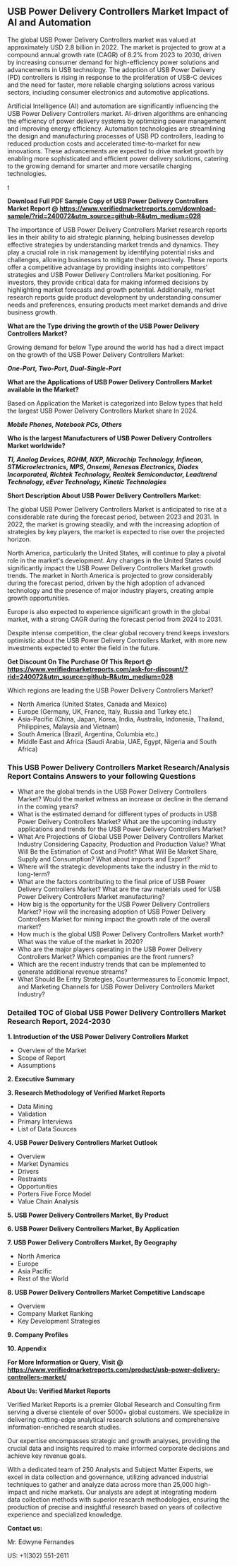 <h2>USB Power Delivery Controllers Market Impact of AI and Automation</h2><p>The global USB Power Delivery Controllers market was valued at approximately USD 2.8 billion in 2022. The market is projected to grow at a compound annual growth rate (CAGR) of 8.2% from 2023 to 2030, driven by increasing consumer demand for high-efficiency power solutions and advancements in USB technology. The adoption of USB Power Delivery (PD) controllers is rising in response to the proliferation of USB-C devices and the need for faster, more reliable charging solutions across various sectors, including consumer electronics and automotive applications.</p><p>Artificial Intelligence (AI) and automation are significantly influencing the USB Power Delivery Controllers market. AI-driven algorithms are enhancing the efficiency of power delivery systems by optimizing power management and improving energy efficiency. Automation technologies are streamlining the design and manufacturing processes of USB PD controllers, leading to reduced production costs and accelerated time-to-market for new innovations. These advancements are expected to drive market growth by enabling more sophisticated and efficient power delivery solutions, catering to the growing demand for smarter and more versatile charging technologies.</p>t</p><p id="" class=""><strong>Download Full PDF Sample Copy of USB Power Delivery Controllers Market Report @ <a href="https://www.verifiedmarketreports.com/download-sample/?rid=240072&utm_source=github-R&utm_medium=028" target="_blank">https://www.verifiedmarketreports.com/download-sample/?rid=240072&utm_source=github-R&utm_medium=028</a></strong></p><p>The importance of&nbsp;USB Power Delivery Controllers Market research reports lies in their ability to aid strategic planning, helping businesses develop effective strategies by understanding market trends and dynamics. They play a crucial role in risk management by identifying potential risks and challenges, allowing businesses to mitigate them proactively. These reports offer a competitive advantage by providing insights into competitors' strategies and USB Power Delivery Controllers Market positioning. For investors, they provide critical data for making informed decisions by highlighting market forecasts and growth potential. Additionally, market research reports guide product development by understanding consumer needs and preferences, ensuring products meet market demands and drive business growth.</p><p><strong>What are the&nbsp;Type driving the growth of the USB Power Delivery Controllers Market?</strong></p><p id="" class="">Growing demand for below Type around the world has had a direct impact on the growth of the USB Power Delivery Controllers Market:</p><em><strong>One-Port, Two-Port, Dual-Single-Port</strong></em></p><strong>What are the&nbsp;Applications&nbsp;of USB Power Delivery Controllers Market available in the Market?</strong></p><p id="" class="">Based on Application the Market is categorized into Below types that held the largest USB Power Delivery Controllers Market share In 2024.</p><em><strong>Mobile Phones, Notebook PCs, Others</strong></em></p><strong>Who is the largest Manufacturers of USB Power Delivery Controllers Market worldwide?</strong></p><p><em><strong>TI, Analog Devices, ROHM, NXP, Microchip Technology, Infineon, STMicroelectronics, MPS, Onsemi, Renesas Electronics, Diodes Incorporated, Richtek Technology, Realtek Semiconductor, Leadtrend Technology, eEver Technology, Kinetic Technologies</strong></em></p><p id="" class=""><strong>Short Description About USB Power Delivery Controllers Market:</strong></p><p>The global USB Power Delivery Controllers Market is anticipated to rise at a considerable rate during the forecast period, between 2023 and 2031. In 2022, the market is growing steadily, and with the increasing adoption of strategies by key players, the market is expected to rise over the projected horizon.</p><p>North America, particularly the United States, will continue to play a pivotal role in the market's development. Any changes in the United States could significantly impact the USB Power Delivery Controllers Market growth trends. The market in North America is projected to grow considerably during the forecast period, driven by the high adoption of advanced technology and the presence of major industry players, creating ample growth opportunities.</p><p>Europe is also expected to experience significant growth in the global market, with a strong CAGR during the forecast period from 2024 to 2031.</p><p>Despite intense competition, the clear global recovery trend keeps investors optimistic about the USB Power Delivery Controllers Market, with more new investments expected to enter the field in the future.</p><p id="" class=""><strong>Get Discount On The Purchase Of This Report @ <a href="https://www.verifiedmarketreports.com/ask-for-discount/?rid=240072&utm_source=github-R&utm_medium=028" target="_blank">https://www.verifiedmarketreports.com/ask-for-discount/?rid=240072&utm_source=github-R&utm_medium=028</a></strong></p>Which regions are leading the USB Power Delivery Controllers Market?</p><ul><li>North America (United States, Canada and Mexico)</li><li>Europe (Germany, UK, France, Italy, Russia and Turkey etc.)</li><li>Asia-Pacific (China, Japan, Korea, India, Australia, Indonesia, Thailand, Philippines, Malaysia and Vietnam)</li><li>South America (Brazil, Argentina, Columbia etc.)</li><li>Middle East and Africa (Saudi Arabia, UAE, Egypt, Nigeria and South Africa)</li></ul><h3 id="" class="">This USB Power Delivery Controllers Market Research/Analysis Report Contains Answers to your following Questions</h3><ul><li>What are the global trends in the USB Power Delivery Controllers Market? Would the market witness an increase or decline in the demand in the coming years?</li><li>What is the estimated demand for different types of products in USB Power Delivery Controllers Market? What are the upcoming industry applications and trends for the USB Power Delivery Controllers Market?</li><li>What Are Projections of Global USB Power Delivery Controllers Market Industry Considering Capacity, Production and Production Value? What Will Be the Estimation of Cost and Profit? What Will Be Market Share, Supply and Consumption? What about imports and Export?</li><li>Where will the strategic developments take the industry in the mid to long-term?</li><li>What are the factors contributing to the final price of USB Power Delivery Controllers Market? What are the raw materials used for USB Power Delivery Controllers Market manufacturing?</li><li>How big is the opportunity for the USB Power Delivery Controllers Market? How will the increasing adoption of USB Power Delivery Controllers Market for mining impact the growth rate of the overall market?</li><li>How much is the global USB Power Delivery Controllers Market worth? What was the value of the market In 2020?</li><li>Who are the major players operating in the USB Power Delivery Controllers Market? Which companies are the front runners?</li><li>Which are the recent industry trends that can be implemented to generate additional revenue streams?</li><li>What Should Be Entry Strategies, Countermeasures to Economic Impact, and Marketing Channels for USB Power Delivery Controllers Market Industry?</li></ul><h3 id="" class="">Detailed TOC of Global USB Power Delivery Controllers Market Research Report, 2024-2030</h3><p id="" class=""><strong>1. Introduction of the USB Power Delivery Controllers Market</strong></p><ul><li>Overview of the Market</li><li>Scope of Report</li><li>Assumptions</li></ul><p id="" class=""><strong>2. Executive Summary</strong></p><p id="" class=""><strong>3. Research Methodology of Verified Market Reports</strong></p><ul><li>Data Mining</li><li>Validation</li><li>Primary Interviews</li><li>List of Data Sources</li></ul><p id="" class=""><strong>4. USB Power Delivery Controllers Market Outlook</strong></p><ul><li>Overview</li><li>Market Dynamics</li><li>Drivers</li><li>Restraints</li><li>Opportunities</li><li>Porters Five Force Model</li><li>Value Chain Analysis</li></ul><p id="" class=""><strong>5. USB Power Delivery Controllers Market, By Product</strong></p><p id="" class=""><strong>6. USB Power Delivery Controllers Market, By Application</strong></p><p id="" class=""><strong>7. USB Power Delivery Controllers Market, By Geography</strong></p><ul><li>North America</li><li>Europe</li><li>Asia Pacific</li><li>Rest of the World</li></ul><p id="" class=""><strong>8. USB Power Delivery Controllers Market Competitive Landscape</strong></p><ul><li>Overview</li><li>Company Market Ranking</li><li>Key Development Strategies</li></ul><p id="" class=""><strong>9. Company Profiles</strong></p><p id="" class=""><strong>10. Appendix</strong></p><p id="" class=""><strong>For More Information or Query, Visit @ <a href="https://www.verifiedmarketreports.com/product/usb-power-delivery-controllers-market/" target="_blank">https://www.verifiedmarketreports.com/product/usb-power-delivery-controllers-market/</a></strong></p><p id="" class=""><strong>About Us: Verified Market Reports</strong></p><p id="" class="">Verified Market Reports is a premier Global Research and Consulting firm serving a diverse clientele of over 5000+ global customers. We specialize in delivering cutting-edge analytical research solutions and comprehensive information-enriched research studies.</p><p id="" class="">Our expertise encompasses strategic and growth analyses, providing the crucial data and insights required to make informed corporate decisions and achieve key revenue goals.</p><p id="" class="">With a dedicated team of 250 Analysts and Subject Matter Experts, we excel in data collection and governance, utilizing advanced industrial techniques to gather and analyze data across more than 25,000 high-impact and niche markets. Our analysts are adept at integrating modern data collection methods with superior research methodologies, ensuring the production of precise and insightful research based on years of collective experience and specialized knowledge.</p><p id="" class=""><strong>Contact us:</strong></p><p id="" class="">Mr. Edwyne Fernandes</p><p id="" class="">US: +1(302) 551-2611</p>